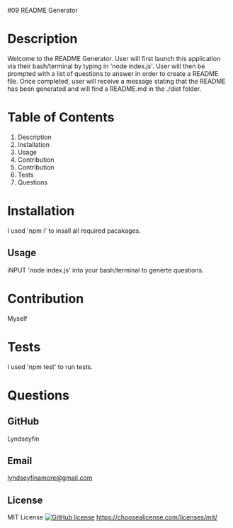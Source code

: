 #09 README Generator
# Description
Welcome to the README Generator. User will first launch this application via their bash/terminal by typing in 'node index.js'. User will then be prompted with a list of questions to answer in order to create a README file. Once completed, user will receive a message stating that the README has been generated and will find a README.md in the ./dist folder.
# Table of Contents
1. Description
2. Installation
3. Usage
4. Contribution
5. Contribution
6. Tests
7. Questions
# Installation 
I used 'npm i' to insall all required pacakages.
## Usage
iNPUT 'node index.js' into your bash/terminal to generte questions.
# Contribution
Myself
# Tests
I used 'npm test' to run tests.
# Questions
## GitHub 
 Lyndseyfin
## Email 
 lyndseyfinamore@gmail.com

## License
MIT License
[![GitHub license](https://img.shields.io/badge/license-MIT-brightgreen)](https://img.shields.io/badge/license-MIT-brightgreen)
https://choosealicense.com/licenses/mit/
